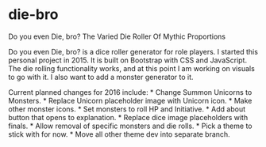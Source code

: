 # die-bro
Do you even Die, bro? The Varied Die Roller Of Mythic Proportions

<p>Do you even Die, bro? is a dice roller generator for role players. I started this personal project in 2015. It is built on Bootstrap with CSS and JavaScript. The die rolling functionality works, and at this point I am working on visuals to go with it. I also want to add a monster generator to it.</p>

<p>Current planned changes for 2016 include:
* Change Summon Unicorns to Monsters.
* Replace Unicorn placeholder image with Unicorn icon.
* Make other monster icons.
* Set monsters to roll HP and Initiative.
* Add about button that opens to explanation.
* Replace dice image placeholders with finals.
* Allow removal of specific monsters and die rolls.
* Pick a theme to stick with for now. 
* Move all other theme dev into separate branch.
</p>


